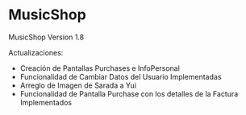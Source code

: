 # MusicShop
MusicShop Version 1.8

Actualizaciones:
- Creación de Pantallas Purchases e InfoPersonal
- Funcionalidad de Cambiar Datos del Usuario Implementadas
- Arreglo de Imagen de Sarada a Yui
- Funcionalidad de Pantalla Purchase con los detalles de la Factura Implementados
